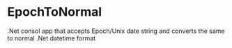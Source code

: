 # EpochToNormal
.Net consol app that accepts Epoch/Unix date string and converts the same to normal .Net datetime format